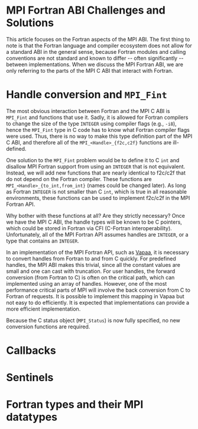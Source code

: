 # MPI Fortran ABI Challenges and Solutions

This article focuses on the Fortran aspects of the MPI ABI.
The first thing to note is that the Fortran language and compiler ecosystem
does not allow for a standard ABI in the general sense, because Fortran
modules and calling conventions are not standard and known to differ --
often significantly -- between implementations.
When we discuss the MPI Fortran ABI, we are only referring to the parts
of the MPI C ABI that interact with Fortran.

# Handle conversion and `MPI_Fint`

The most obvious interaction between Fortran and the MPI C ABI is `MPI_Fint`
and functions that use it.  Sadly, it is allowed for Fortran compilers to
change the size of the type `INTEGER` using compiler flags (e.g., `-i8`),
hence the `MPI_Fint` type in C code has to know what Fortran compiler flags
were used.  Thus, there is no way to make this type definition part of the
MPI C ABI, and therefore all of the `MPI_<Handle>_{f2c,c2f}` functions are
ill-defined.

One solution to the `MPI_Fint` problem would be to define it to C `int`
and disallow MPI Fortran support from using an `INTEGER` that is not
equivalent.  Instead, we will add new functions that are nearly identical
to f2c/c2f that do not depend on the Fortran compiler.  These functions
are `MPI_<Handle>_{to_int,from_int}` (names could be changed later).
As long as Fortran `INTEGER` is not smaller than C `int`, which is true
in all reasonable environments, these functions can be used to implement
f2c/c2f in the MPI Fortran API.

Why bother with these functions at all?  Are they strictly necessary?
Once we have the MPI C ABI, the handle types will be known to be C pointers,
which could be stored in Fortran via CFI (C-Fortran interoperability).
Unfortunately, all of the MPI Fortran API assumes handles are `INTEGER`,
or a type that contains an `INTEGER`.

In an implementation of the MPI Fortran API, 
such as [Vapaa](https://github.com/jeffhammond/vapaa), 
it is necessary to convert handles from Fortran to and from C quickly.
For predefined handles, the MPI ABI makes this trivial, since all the
constant values are small and one can cast with truncation.
For user handles, the forward conversion (from Fortran to C) is often
on the critical path, which can implemented using an array of handles.
However, one of the most performance critical parts of MPI will involve
the back conversion from C to Fortran of requests.  It is possible to
implement this mapping in Vapaa but not easy to do efficiently.
It is expected that implementations can provide a more efficient implementation.

Because the C status object (`MPI_Status`) is now fully specified, no
new conversion functions are required.

# Callbacks



# Sentinels



# Fortran types and their MPI datatypes

